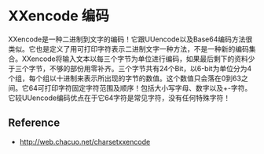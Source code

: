XXencode 编码
===================


XXencode是一种二进制到文字的编码！它跟UUencode以及Base64编码方法很类似。它也是定义了用可打印字符表示二进制文字一种方法，不是一种新的编码集合。XXencode将输入文本以每三个字节为单位进行编码，如果最后剩下的资料少于三个字节，不够的部份用零补齐。三个字节共有24个Bit，以6-bit为单位分为4个组，每个组以十进制来表示所出现的字节的数值。这个数值只会落在0到63之间。它64可打印字符固定字符范围及顺序！包括大小写字母、数字以及+-字符。它较UUencode编码优点在于它64字符是常见字符，没有任何特殊字符！


## Reference 

 * <http://web.chacuo.net/charsetxxencode>
